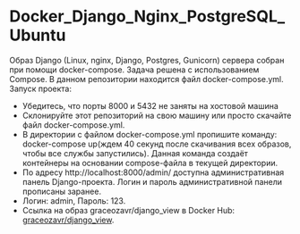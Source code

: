 # Docker_Django_Nginx_PostgreSQL_Ubuntu
Образ Django (Linux, nginx, Django, Postgres, Gunicorn) сервера собран при помощи docker-compose. 
Задача решена с использованием Compose. В данном репозитории находится файл docker-compose.yml. 
Запуск проекта: 
  - Убедитесь, что порты 8000 и 5432 не заняты на хостовой машина
  - Склонируйте этот репозиторий на свою машину или просто скачайте файл docker-compose.yml.
  - В директории с файлом docker-compose.yml пропишите команду: docker-compose up(ждем 40 секунд после скачивания всех образов, чтобы все службы запустились). Данная команда создаёт контейнеры на основании compose-файла в текущей директории.
  - По адресу http://localhost:8000/admin/ доступна административная панель Django-проекта. Логин и пароль административной панели прописаны заранее.
  - Логин: admin, Пароль: 123.
  - Ссылка на образ graceozavr/django_view в Docker Hub: [graceozavr/django_view](https://hub.docker.com/r/graceozavr/django_view). 
